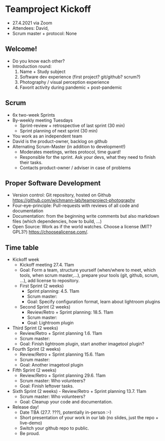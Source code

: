 # Teamproject Kickoff
- 27.4.2021 via Zoom
- Attendees: David, 
- Scrum master + protocol: None

## Welcome!
- Do you know each other?
- Introduction round:
    1. Name + Study subject
    2. Software dev experience (first project? git/github? scrum?)
    3. Photography / visual perception experience
    4. Favorit activity during pandemic + post-pandemic

## Scrum
- 6x two-week Sprints
- By-weekly meeting Tuesdays
    - Sprint-review + retrospective of last sprint (30 min)
    - Sprint planning of next sprint (30 min)
- You work as an independent team
- David is the product-owner, backlog on github
- Alternating Scrum-Master (in addition to development!)
    - Moderates meetings, writes protocol, time guard!
    - Responsible for the sprint. Ask your devs, what they need to finish their tasks. 
    - Contacts product-owner / adviser in case of problems
    
## Proper Software Development
- Version control: Git repository, hosted on Github https://github.com/wichmann-lab/teamproject-photography
- Four-eye-principle: Pull-requests with reviews of all code and documentation
- Documentation: from the beginning write comments but also markdown files (which dependencies, how to build, ...)
- Open Source: Work as if the world watches. Choose a license (MIT? GPL3?) https://choosealicense.com/.

##  Time table

- Kickoff week
    - Kickoff meeting 27.4. 11am
    - Goal: Form a team, structure yourself (when/where to meet, which tools, when scrum master,…), prepare your tools (git, github, scrum, …), add license to repository.
  - First Sprint (2 weeks)
      - Sprint planning: 4.5. 11am
      - Scrum master:
      - Goal: Specify configuration format, learn about lightroom plugins
  - Second Sprint (2 weeks)
      - Review/Retro + Sprint planning: 18.5. 11am
      - Scrum master:
      - Goal: Lightroom plugin
- Third Sprint (2 weeks)
    - Review/Retro + Sprint planning 1.6. 11am
    - Scrum master: 
    - Goal:  Finish lightroom plugin, start another imagetool plugin?
- Fourth Sprint (2 weeks)
    - Review/Retro + Sprint planning 15.6. 11am
    - Scrum master: 
    - Goal:  Another imagetool plugin
- Fifth Sprint (2 weeks)
    - Review/Retro + Sprint planning 29.6. 11am
    - Scrum master: Who volunteers?
    - Goal: Finish leftover tasks. 
- Sixth Sprint (2 weeks)
        - Review/Retro + Sprint planning 13.7. 11am
    - Scrum master: Who volunteers?
    - Goal: Cleanup your code and documentation.
- Release day!
    - Date TBA (27.7. ???), potentially in-person :-)
    - Short presentation of your work in our lab (no slides, just the repo + live-demo)  
    - Switch your github repo to public.
    - Be proud. 
